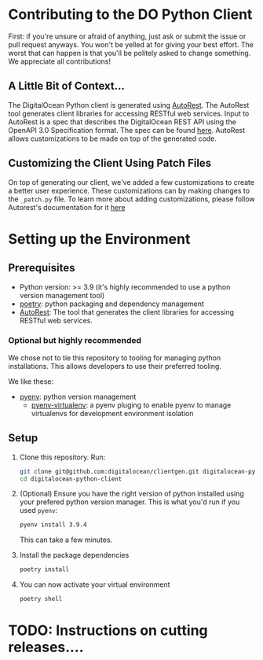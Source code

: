# Contributing to the DO Python Client
First: if you're unsure or afraid of anything, just ask or submit the issue or pull request anyways. You won't be yelled at for giving your best effort. The worst that can happen is that you'll be politely asked to change something. We appreciate all contributions! 

## A Little Bit of Context...

The DigitalOcean Python client is generated using [AutoRest](https://github.com/Azure/autorest). The AutoRest tool generates client libraries for accessing RESTful web services. Input to AutoRest is a spec that describes the DigitalOcean REST API using the OpenAPI 3.0 Specification format. The spec can be found [here](https://github.com/digitalocean/openapi). AutoRest allows customizations to be made on top of the generated code. 

 ## Customizing the Client Using Patch Files

On top of generating our client, we've added a few customizations to create a better user experience. These customizations can by making changes to the `_patch.py` file. To learn more about adding customizations, please follow Autorest's documentation for it [here](https://github.com/Azure/autorest.python/blob/autorestv3/docs/customizations.md)

# Setting up the Environment

## Prerequisites

* Python version: >= 3.9 (it's highly recommended to use a python version management tool)
* [poetry](https://python-poetry.org/): python packaging and dependency management
* [AutoRest](https://github.com/Azure/autorest): The tool that generates the client libraries for accessing RESTful web services.

### Optional but highly recommended

We chose not to tie this repository to tooling for managing python installations. This allows developers to use their preferred tooling.

We like these:
* [pyenv](https://github.com/pyenv/pyenv): python version management
  * [pyenv-virtualenv](https://github.com/pyenv/pyenv-virtualenv):
  a pyenv pluging to enable pyenv to manage virtualenvs for development
  environment isolation

## Setup

1. Clone this repository. Run:
    ```sh
    git clone git@github.com:digitalocean/clientgen.git digitalocean-python-client
    cd digitalocean-python-client
    ```

1. (Optional) Ensure you have the right version of python installed using your prefered python version manager. This is what you'd run if you used `pyenv`:
    ```sh
    pyenv install 3.9.4
    ```
    This can take a few minutes.

1. Install the package dependencies
    ```sh
    poetry install
    ```

1. You can now activate your virtual environment
    ```sh
    poetry shell
    ```

# TODO: Instructions on cutting releases....